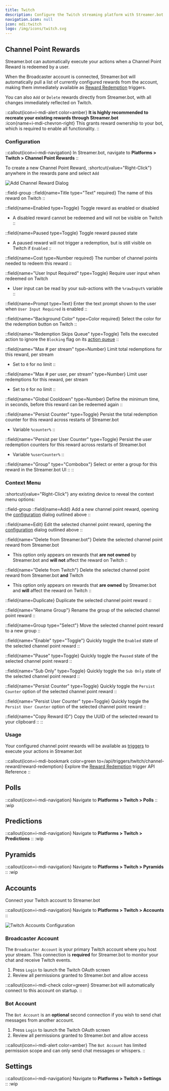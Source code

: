 ```yaml
---
title: Twitch
description: Configure the Twitch streaming platform with Streamer.bot
navigation.icon: null
icon: mdi:twitch
logo: /img/icons/twitch.svg
---
```


## Channel Point Rewards
Streamer.bot can automatically execute your actions when a Channel Point Reward is redeemed by a user.

When the Broadcaster account is connected, Streamer.bot will automatically pull a list of currently configured rewards from the account, making them immediately available as [Reward Redemption](/api/triggers/twitch/channel-reward/reward-redemption) triggers.

You can also `Add` or `Delete` rewards directly from Streamer.bot, with all changes immediately reflected on Twitch.

::callout{icon=i-mdi-alert color=amber}
**It is highly recommended to recreate your existing rewards through Streamer.bot** <br>
:icon{name=i-mdi-chevron-right} This grants reward ownership to your bot, which is required to enable all functionality.
::

### Configuration
::callout{icon=i-mdi-navigation}
In Streamer.bot, navigate to **Platforms > Twitch > Channel Point Rewards**
::

To create a new Channel Point Reward, :shortcut{value="Right-Click"} anywhere in the rewards pane and select `Add`

![Add Channel Reward Dialog](assets/add-channel-reward.png)

::field-group
  ::field{name=Title type="Text" required}
  The name of this reward on Twitch
  ::

  ::field{name=Enabled type=Toggle}
  Toggle reward as enabled or disabled
  - A disabled reward cannot be redeemed and will not be visible on Twitch
  ::

  ::field{name=Paused type=Toggle}
  Toggle reward paused state
  - A paused reward will not trigger a redemption, but is still visible on Twitch if `Enabled`
  ::

  ::field{name=Cost type=Number required}
  The number of channel points needed to redeem this reward
  ::

  ::field{name="User Input Required" type=Toggle}
  Require user input when redeemed on Twitch
  - User input can be read by your sub-actions with the `%rawInput%` variable
  ::

  ::field{name=Prompt type=Text}
  Enter the text prompt shown to the user when `User Input Required` is enabled
  ::

  ::field{name="Background Color" type=Color required}
  Select the color for the redemption button on Twitch
  ::

  ::field{name="Redemption Skips Queue" type=Toggle}
  Tells the executed action to ignore the `Blocking` flag on its [action queue](/guide/actions#action-queues)
  ::

  ::field{name="Max # per stream" type=Number}
  Limit total redemptions for this reward, per stream
  - Set to `0` for no limit
  ::

  ::field{name="Max # per user, per stream" type=Number}
  Limit user redemptions for this reward, per stream
  - Set to `0` for no limit
  ::

  ::field{name="Global Cooldown" type=Number}
  Define the minimum time, in seconds, before this reward can be redeemed again
  ::

  ::field{name="Persist Counter" type=Toggle}
  Persist the total redemption counter for this reward across restarts of Streamer.bot
  - Variable `%counter%`
  ::

  ::field{name="Persist per User Counter" type=Toggle}
  Persist the user redemption counters for this reward across restarts of Streamer.bot
  - Variable `%userCounter%`
  ::

  ::field{name="Group" type="Combobox"}
  Select or enter a group for this reward in the Streamer.bot UI
  ::
::

### Context Menu
:shortcut{value="Right-Click"} any existing device to reveal the context menu options:

::field-group
  ::field{name=Add}
  Add a new channel point reward, opening the [configuration](#configuration) dialog outlined above
  ::

  ::field{name=Edit}
  Edit the selected channel point reward, opening the [configuration](#configuration) dialog outlined above
  ::

  ::field{name="Delete from Streamer.bot"}
  Delete the selected channel point reward from Streamer.bot
  - This option only appears on rewards that **are not owned** by Streamer.bot and **will not** affect the reward on Twitch
  ::

  ::field{name="Delete from Twitch"}
  Delete the selected channel point reward from Streamer.bot **and** Twitch
  - This option only appears on rewards that **are owned** by Streamer.bot and **will** affect the reward on Twitch
  ::

  ::field{name=Duplicate}
  Duplicate the selected channel point reward
  ::

  ::field{name="Rename Group"}
  Rename the group of the selected channel point reward
  ::

  ::field{name=Group type="Select"}
  Move the selected channel point reward to a new group
  ::

  ::field{name="Enable" type="Toggle"}
  Quickly toggle the `Enabled` state of the selected channel point reward
  ::

  ::field{name="Pause" type=Toggle}
  Quickly toggle the `Paused` state of the selected channel point reward
  ::

  ::field{name="Sub Only" type=Toggle}
  Quickly toggle the `Sub Only` state of the selected channel point reward
  ::

  ::field{name="Persist Counter" type=Toggle}
  Quickly toggle the `Persist Counter` option of the selected channel point reward
  ::

  ::field{name="Persist User Counter" type=Toggle}
  Quickly toggle the `Persist User Counter` option of the selected channel point reward
  ::

  ::field{name="Copy Reward ID"}
  Copy the UUID of the selected reward to your clipboard
  ::
::

### Usage
Your configured channel point rewards will be available as [triggers](/guide/triggers) to execute your actions in Streamer.bot

::callout{icon=i-mdi-bookmark color=green to=/api/triggers/twitch/channel-reward/reward-redemption}
Explore the [Reward Redemption](#) trigger API Reference
::

## Polls
::callout{icon=i-mdi-navigation}
Navigate to **Platforms > Twitch > Polls**
::
:wip

## Predictions
::callout{icon=i-mdi-navigation}
Navigate to **Platforms > Twitch > Predictions**
::
:wip

## Pyramids
::callout{icon=i-mdi-navigation}
Navigate to **Platforms > Twitch > Pyramids**
::
:wip

## Accounts
Connect your Twitch account to Streamer.bot

::callout{icon=i-mdi-navigation}
Navigate to **Platforms > Twitch > Accounts**
::

![Twitch Accounts Configuration](assets/twitch-accounts.png)

### Broadcaster Account
The `Broadcaster Account` is your primary Twitch account where you host your stream. This connection is **required** for Streamer.bot to monitor your chat and receive Twitch events.

1. Press `Login` to launch the Twitch OAuth screen
2. Review all permissions granted to Streamer.bot and allow access

::callout{icon=i-mdi-check color=green}
Streamer.bot will automatically connect to this account on startup.
::

### Bot Account
The `Bot Account` is an **optional** second connection if you wish to send chat messages from another account.

1. Press `Login` to launch the Twitch OAuth screen
2. Review all permissions granted to Streamer.bot and allow access

::callout{icon=i-mdi-alert color=amber}
The `Bot Account` has limited permission scope and can only send chat messages or whispers.
::

## Settings
::callout{icon=i-mdi-navigation}
Navigate to **Platforms > Twitch > Settings**
::
:wip